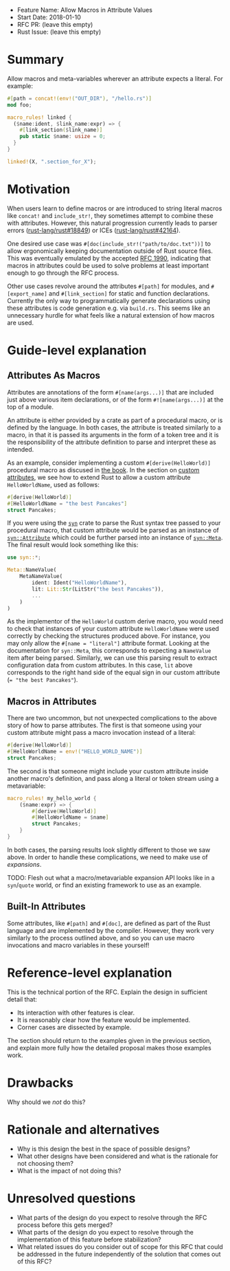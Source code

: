 - Feature Name: Allow Macros in Attribute Values
- Start Date: 2018-01-10
- RFC PR: (leave this empty)
- Rust Issue: (leave this empty)

# Summary
[summary]: #summary

Allow macros and meta-variables wherever an attribute expects a literal. For example:

```rust
#[path = concat!(env!("OUT_DIR"), "/hello.rs")]
mod foo;
```

```rust
macro_rules! linked {
  ($name:ident, $link_name:expr) => {
    #[link_section($link_name)]
    pub static $name: usize = 0;
  }
}

linked!(X, ".section_for_X");
```

# Motivation
[motivation]: #motivation

When users learn to define macros or are introduced to string literal macros like `concat!` and `include_str!`, they sometimes attempt to combine these with attributes. However, this natural progression currently leads to parser errors ([rust-lang/rust#18849](https://github.com/rust-lang/rust/issues/18849)) or ICEs ([rust-lang/rust#42164](https://github.com/rust-lang/rust/issues/42164)).

One desired use case was `#[doc(include_str!("path/to/doc.txt"))]` to allow ergonomically keeping documentation outside of Rust source files. This was eventually emulated by the accepted [RFC 1990](https://github.com/rust-lang/rfcs/pull/1990), indicating that macros in attributes could be used to solve problems at least important enough to go through the RFC process.

Other use cases revolve around the attributes `#[path]` for modules, and `#[export_name]` and `#[link_section]` for static and function declarations. Currently the only way to programmatically generate declarations using these attributes is code generation e.g. via `build.rs`. This seems like an unnecessary hurdle for what feels like a natural extension of how macros are used.

# Guide-level explanation
[guide-level-explanation]: #guide-level-explanation

## Attributes As Macros
[guide-attributes]: #guide-attributes

Attributes are annotations of the form `#[name(args...)]` that are included just above various item declarations, or of the form `#![name(args...)]` at the top of a module.

An attribute is either provided by a crate as part of a procedural macro, or is defined by the language. In both cases, the attribute is treated similarly to a macro, in that it is passed its arguments in the form of a token tree and it is the responsibility of the attribute definition to parse and interpret these as intended.

As an example, consider implementing a custom `#[derive(HelloWorld)]` procedural macro as discused in [the book](https://doc.rust-lang.org/book/first-edition/procedural-macros.html). In the section on [custom attributes](https://doc.rust-lang.org/beta/book/first-edition/procedural-macros.html#custom-attributes), we see how to extend Rust to allow a custom attribute `HelloWorldName`, used as follows:

```rust
#[derive(HelloWorld)]
#[HelloWorldName = "the best Pancakes"]
struct Pancakes;
```

If you were using the [`syn`](https://github.com/dtolnay/syn) crate to parse the Rust syntax tree passed to your procedural macro, that custom attribute would be parsed as an instance of [`syn::Attribute`](https://docs.rs/syn/0.12/syn/struct.Attribute.html) which could be further parsed into an instance of [`syn::Meta`](https://docs.rs/syn/0.12/syn/enum.Meta.html). The final result would look something like this:

```rust
use syn::*;

Meta::NameValue(
    MetaNameValue(
        ident: Ident("HelloWorldName"),
        lit: Lit::Str(LitStr("the best Pancakes")),
        ...
    )
)
```

As the implementor of the `HelloWorld` custom derive macro, you would need to check that instances of your custom attribute `HelloWorldName` were used correctly by checking the structures produced above. For instance, you may only allow the `#[name = "literal"]` attribute format. Looking at the documentation for `syn::Meta`, this corresponds to expecting a `NameValue` item after being parsed. Similarly, we can use this parsing result to extract configuration data from custom attributes. In this case, `lit` above corresponds to the right hand side of the equal sign in our custom attribute (`= "the best Pancakes"`).

## Macros in Attributes
[guide-complication]: #guide-complication

There are two uncommon, but not unexpected complications to the above story of how to parse attributes. The first is that someone using your custom attribute might pass a macro invocation instead of a literal:

```rust
#[derive(HelloWorld)]
#[HelloWorldName = env!("HELLO_WORLD_NAME")]
struct Pancakes;
```

The second is that someone might include your custom attribute inside another macro's definition, and pass along a literal or token stream using a metavariable:

```rust
macro_rules! my_hello_world {
    ($name:expr) => {
        #[derive(HelloWorld)]
        #[HelloWorldName = $name]
        struct Pancakes;
    }
}
```

In both cases, the parsing results look slightly different to those we saw above. In order to handle these complications, we need to make use of _expansions_.

TODO: Flesh out what a macro/metavariable expansion API looks like in a `syn`/`quote` world, or find an existing framework to use as an example.

## Built-In Attributes
[guide-builtin]: #guide-builtin

Some attributes, like `#[path]` and `#[doc]`, are defined as part of the Rust language and are implemented by the compiler. However, they work very similarly to the process outlined above, and so you can use macro invocations and macro variables in these yourself!

# Reference-level explanation
[reference-level-explanation]: #reference-level-explanation

This is the technical portion of the RFC. Explain the design in sufficient detail that:

- Its interaction with other features is clear.
- It is reasonably clear how the feature would be implemented.
- Corner cases are dissected by example.

The section should return to the examples given in the previous section, and explain more fully how the detailed proposal makes those examples work.

# Drawbacks
[drawbacks]: #drawbacks

Why should we *not* do this?

# Rationale and alternatives
[alternatives]: #alternatives

- Why is this design the best in the space of possible designs?
- What other designs have been considered and what is the rationale for not choosing them?
- What is the impact of not doing this?

# Unresolved questions
[unresolved]: #unresolved-questions

- What parts of the design do you expect to resolve through the RFC process before this gets merged?
- What parts of the design do you expect to resolve through the implementation of this feature before stabilization?
- What related issues do you consider out of scope for this RFC that could be addressed in the future independently of the solution that comes out of this RFC?
